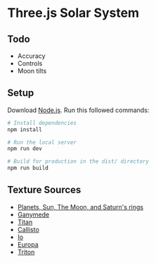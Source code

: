 # Three.js Solar System

## Todo

- Accuracy
- Controls
- Moon tilts

## Setup

Download [Node.js](https://nodejs.org/en/download/).
Run this followed commands:

```bash
# Install dependencies
npm install

# Run the local server
npm run dev

# Build for production in the dist/ directory
npm run build
```

## Texture Sources

- [Planets, Sun, The Moon, and Saturn's rings](https://www.solarsystemscope.com/textures/)
- [Ganymede](https://www.deviantart.com/askaniy/art/Ganymede-Texture-Map-11K-808732114)
- [Titan](https://planet-texture-maps.fandom.com/wiki/Titan)
- [Callisto](http://bjj.mmedia.is/data/callisto/)
- [Io](https://phys.org/news/2014-12-solar-worlds-distant-exoplanets.html)
- [Europa](https://www.johnstonsarchive.net/spaceart/cylmaps.html)
- [Triton](https://www.go-astronomy.com/planets/neptune-moon-triton.htm)
